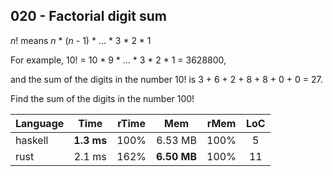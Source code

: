 020 - Factorial digit sum
-------------------------

*n*! means *n* * (*n* - 1) * ... * 3 * 2 * 1

For example, 10! = 10 * 9 * ... * 3 * 2 * 1 = 3628800,

and the sum of the digits in the number 10! is 3 + 6 + 2 + 8 + 8 + 0 + 0 = 27.

Find the sum of the digits in the number 100!

Language | Time | rTime | Mem | rMem | LoC
--- | :---: | :---: | :---: | :---: | :---:
haskell | **1.3 ms** | 100% | 6.53 MB | 100% | 5
rust | 2.1 ms | 162% | **6.50 MB** | 100% | 11

